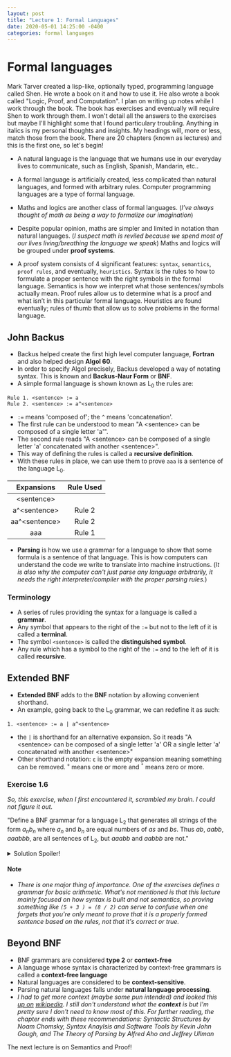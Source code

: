 ```yaml
---
layout: post
title: "Lecture 1: Formal Languages"
date: 2020-05-01 14:25:00 -0400
categories: formal languages
---
```


# Formal languages

Mark Tarver created a lisp-like, optionally typed, programming language called Shen. He wrote a book on it and how to use it. He also wrote a book called "Logic, Proof, and Computation". I plan on writing up notes while I work through the book. The book has exercises and eventually will require Shen to work through them. I won't detail all the answers to the exercises but maybe I'll highlight some that I found particulary troubling. Anything in italics is my personal thoughts and insights. My headings will, more or less, match those from the book. There are 20 chapters (known as lectures) and this is the first one, so let's begin!

- A natural language is the language that we humans use in our everyday lives to communicate, such as English, Spanish, Mandarin, etc..

- A formal language is artificially created, less complicated than natural languages, and formed with arbitrary rules. Computer programming languages are a type of formal language.

- Maths and logics are another class of formal languages. (_I’ve always thought of math as being a way to formalize our imagination_)

- Despite popular opinion, maths are simpler and limited in notation than natural languages. (_I suspect math is reviled because we spend most of our lives living/breathing the language we speak_)
Maths and logics will be grouped under **proof systems**.

- A proof system consists of 4 significant features: `syntax`, `semantics`, `proof rules`, and eventually, `heuristics`.
Syntax is the rules to how to formulate a proper sentence with the right symbols in the formal language. Semantics is how we interpret what those sentences/symbols actually mean. Proof rules allow us to determine what is a proof and what isn’t in this particular formal language. Heuristics are found eventually; rules of thumb that allow us to solve problems in the formal language.

## John Backus

- Backus helped create the first high level computer language, **Fortran** and also helped design **Algol 60**.
- In order to specify Algol precisely, Backus developed a way of notating syntax. This is known and **Backus-Naur Form** or **BNF**.
- A simple formal language is shown known as L<sub>0</sub> the rules are:

```
Rule 1. <sentence> := a
Rule 2. <sentence> := a^<sentence>
```

- `:=` means 'composed of'; the `^` means 'concatenation'.
- The first rule can be understood to mean "A \<sentence\> can be composed of a single letter 'a'".
- The second rule reads "A \<sentence\> can be composed of a single letter 'a' concatenated with another \<sentence\>".
- This way of defining the rules is called a **recursive definition**.
- With these rules in place, we can use them to prove `aaa` is a sentence of the language L<sub>0</sub>.

| Expansions | Rule Used |
| :----------:| :----------:|
| \<sentence\>    |    |
| a^\<sentence\> | Rule 2 |
| aa^\<sentence\> | Rule 2 |
| aaa | Rule 1|

- **Parsing** is how we use a grammar for a language to show that some formula is a sentence of that language. This is how computers can understand the code we write to translate into machine instructions. (_It is also why the computer can't just parse any language arbitrarily, it needs the right interpreter/compiler with the proper parsing rules._)

### Terminology

- A series of rules providing the syntax for a language is called a **grammar**. 
- Any symbol that appears to the right of the `:=` but not to the left of it is called a **terminal**. 
- The symbol `<sentence>` is called the **distinguished symbol**.
- Any rule which has a symbol to the right of the `:=` and to the left of it is called **recursive**.

## Extended BNF

- **Extended BNF** adds to the **BNF** notation by allowing convenient shorthand.
- An example, going back to the L<sub>0</sub> grammar, we can redefine it as such:

```
1. <sentence> := a | a^<sentence>
```

- the `|` is shorthand for an alternative expansion. So it reads "A \<sentence\> can be composed of a single letter 'a' OR a single letter 'a' concatenated with another \<sentence\>"
- Other shorthand notation: `ε` is the empty expansion meaning something can be removed. <sup>`+`</sup> means one or more and <sup>`*`</sup> means zero or more.

### Exercise 1.6

_So, this exercise, when I first encountered it, scrambled my brain. I could not figure it out._

"Define a BNF grammar for a language L<sub>2</sub> that generates all strings of the form _a<sub>n</sub>b<sub>n</sub>_ where _a<sub>n</sub>_ and _b<sub>n</sub>_ are equal numbers of _as_ and _bs_. Thus _ab_, _aabb_, _aaabbb_, are all sentences of L<sub>2</sub>, but _aaabb_ and _aabbb_ are not."

<details markdown="1">
<summary markdown="span">Solution Spoiler!</summary>

_I think it took me a few days and when the answer finally dawned on me, I felt a bit stupid. But I'm not stupid since I'm the one that figured it out so I guess that's that. All it took was placing the recursive portion in a different location in the definition._

```
Rule 1. <sentence> := ab
Rule 2. <sentence> := a^<sentence>^b
```

_Or if you prefer in Extended BNF:_

```
1. <sentence> := ab | a^<sentence>^b
```
</details>

#### Note

- _There is one major thing of importance. One of the exercises defines a grammar for basic arithmetic. What's not mentioned is that this lecture mainly focused on how syntax is built and not semantics, so proving something like `(5 + 3 ) = (8 / 2)` can serve to confuse when one forgets that you're only meant to prove that it is a properly formed sentence based on the rules, not that it's correct or true._

## Beyond BNF

- BNF grammars are considered **type 2** or **context-free**
- A language whose syntax is characterized by context-free grammars is called a **context-free language**
- Natural languages are considered to be **context-sensitive**.
- Parsing natural languages falls under **natural language processing**.
- _I had to get more context (maybe some pun intended) and looked this [up on](https://en.wikipedia.org/wiki/Context-free_grammar) [wikipedia](https://en.wikipedia.org/wiki/Context-sensitive_grammar). I still don't understand what the **context** is but I'm pretty sure I don't need to know most of this. For further reading, the chapter ends with these recommendations: Syntactic Structures by Noam Chomsky, Syntax Anaylsis and Software Tools by Kevin John Gough, and The Theory of Parsing by Alfred Aho and Jeffrey Ullman_

The next lecture is on Semantics and Proof!